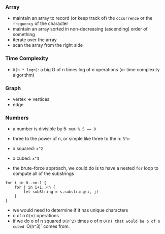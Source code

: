 
### Array
- maintain an array to record (or keep track of) the `occurrence` or the `frequency` of the character
- maintain an array sorted in non-decreasing (ascending) order of something
- iterate over the array
- scan the array from the right side

### Time Complexity
- `O(n * logn)`: a big O of n times log of n operations (or time complexity algorithm)

### Graph
- vertex -> vertices
- edge


### Numbers
- a number is divisible by 5: `num % 5 == 0`
- three to the power of n, or simple like three to the n: `3^n`
- x squared: `x^2`
- x cubed: `x^3`

- the brute-force approach, we could do is to have a nested `for` loop to compute all of the substrings
```
for i in 0..<n-1 {
    for j in i+1..<n {
        let subString = s.substring(i, j)
    }
}
```
- we would need to determine if it has unique characters
- o of n `O(n)` operations
- if we do o of n squared `O(n^2)` times o of n `O(n) that would be o of n cubed `O(n^3)` comes from.
